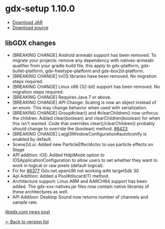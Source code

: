 # gdx-setup 1.10.0

* [Download JAR](https://github.com/JavaCakeGames/gdx-setup-archive/raw/main/gdx-setup_1.10.0.jar)
* [Download source](https://github.com/JavaCakeGames/gdx-setup-archive/raw/main/sources/gdx-setup_1.10.0.zip)

## libGDX changes

- \[BREAKING CHANGE\] Android armeabi support has been removed. To migrate your projects: remove any dependency with natives-armeabi qualifier from your gradle build file, this apply to gdx-platform, gdx-bullet-platform, gdx-freetype-platform and gdx-box2d-platform.
- \[BREAKING CHANGE\] tvOS libraries have been removed. No migration steps required.
- \[BREAKING CHANGE\] Linux x86 (32-bit) support has been removed. No migration steps required.
- \[BREAKING CHANGE\] Requires Java 7 or above.
- \[BREAKING CHANGE\] API Change: Scaling is now an object instead of an enum. This may change behavior when used with serialization.
- \[BREAKING CHANGE\] Group#clear() and #clearChildren() now unfocus the children. Added clear(boolean) and clearChildren(boolean) for when this isn't wanted. Code that overrides clear()/clearChildren() probably should change to override the (boolean) method. [#6423](https://github.com/libgdx/libgdx/pull/6423)
- \[BREAKING CHANGE\] Lwjgl3WindowConfiguration#autoIconify is enabled by default.
- Scene2d.ui: Added new ParticleEffectActor to use particle effects on Stage
- API addition: iOS: Added HdpiMode option to IOSApplicationConfiguration to allow users to set whether they want to work in logical or raw pixels (default logical).
- Fix for [#6377](https://github.com/libgdx/libgdx/pull/6377) Gdx.net.openURI not working with targetSdk 30
- Api Addition: Added a Pool#discard(T) method.
- Architecture support: Linux ARM and AARCH64 support has been added. The gdx-xxx-natives.jar files now contain native libraries of these architectures as well.
- API Addition: Desktop Sound now returns number of channels and sample rate.

[libgdx.com news post](https://libgdx.com/news/2021/04/gdx-1-10)

[🠔 Back to version list](https://javacakegames.github.io/gdx-setup-archive/)

